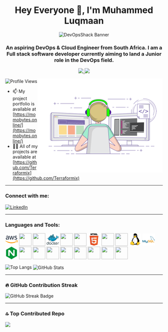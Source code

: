 <h1 align="center">Hey Everyone 👋, I'm Muhammed Luqmaan</h1>

<div align="center">
  <img src="https://github.com/jaiswaladi246/jaiswaladi246/blob/main/Banner.png" alt="DevOpsShack Banner">
</div>

<h3 align="center">An aspiring DevOps & Cloud Engineer from South Africa. I am a Full stack software developer currently aiming to land a Junior role in the DevOps field.</h3>

<p align="center" style="margin-top: 1rem">
  <a href="https://github.com/Terraformix">
    <img src="https://img.shields.io/github/followers/Terraformix?label=Follow&style=social" />
  </a>
  <a href="https://www.linkedin.com/in/mluqmaan-hoosain/">
    <img src="https://img.shields.io/badge/LinkedIn-Aditya%20Jaiswal-blue?logo=linkedin&style=flat-square" />
  </a>
</p>

<img align="right" alt="Coding" width="400" src="https://raw.githubusercontent.com/devSouvik/devSouvik/master/gif3.gif">

<p align="left">
  <img src="https://komarev.com/ghpvc/?username=Terraformix&label=Profile%20views&color=0e75b6&style=flat" alt="Profile Views" />
</p>

- 📫 My project portfolio is available at [https://momobytes.online/](https://momobytes.online/)  
- 👨‍💻 All of my projects are available at [https://github.com/Terraformix](https://github.com/Terraformix)  

---

<h3 align="left">Connect with me:</h3>
<p align="left">
  <a href="https://www.linkedin.com/in/mluqmaan-hoosain/" target="blank"><img align="center" src="https://raw.githubusercontent.com/rahuldkjain/github-profile-readme-generator/master/src/images/icons/Social/linked-in-alt.svg" alt="LinkedIn" height="30" width="40" /></a>
</p>

---

<h3 align="left">Languages and Tools:</h3>
<p align="left">
  <img src="https://raw.githubusercontent.com/devicons/devicon/master/icons/amazonwebservices/amazonwebservices-original-wordmark.svg" width="40" height="40"/>
  <img src="https://www.vectorlogo.zone/logos/microsoft_azure/microsoft_azure-icon.svg" width="40" height="40"/>
  <img src="https://www.vectorlogo.zone/logos/gnu_bash/gnu_bash-icon.svg" width="40" height="40"/>
  <img src="https://raw.githubusercontent.com/devicons/devicon/master/icons/docker/docker-original-wordmark.svg" width="40" height="40"/>
  <img src="https://www.vectorlogo.zone/logos/git-scm/git-scm-icon.svg" width="40" height="40"/>
  <img src="https://www.vectorlogo.zone/logos/grafana/grafana-icon.svg" width="40" height="40"/>
  <img src="https://raw.githubusercontent.com/devicons/devicon/master/icons/html5/html5-original-wordmark.svg" width="40" height="40"/>
  <img src="https://www.vectorlogo.zone/logos/jenkins/jenkins-icon.svg" width="40" height="40"/>
  <img src="https://www.vectorlogo.zone/logos/kubernetes/kubernetes-icon.svg" width="40" height="40"/>
  <img src="https://raw.githubusercontent.com/devicons/devicon/master/icons/linux/linux-original.svg" width="40" height="40"/>
  <img src="https://raw.githubusercontent.com/devicons/devicon/master/icons/mysql/mysql-original-wordmark.svg" width="40" height="40"/>
  <img src="https://raw.githubusercontent.com/devicons/devicon/master/icons/nginx/nginx-original.svg" width="40" height="40"/>
  <img src="https://www.vectorlogo.zone/logos/getpostman/getpostman-icon.svg" width="40" height="40"/>
  <img src="https://www.vectorlogo.zone/logos/google_cloud/google_cloud-icon.svg" width="40" height="40"/>
  <img src="https://www.vectorlogo.zone/logos/terraformio/terraformio-icon.svg" width="40" height="40"/>

  <img src="https://www.vectorlogo.zone/logos/javascript/javascript-icon.svg" width="40" height="40"/>
  <img src="https://www.vectorlogo.zone/logos/nodejs/nodejs-ar21~bgwhite.svg" width="40" height="40"/>
  <img src="https://www.vectorlogo.zone/logos/dotnet/dotnet-official.svg" width="40" height="40"/>
  <img src="https://www.vectorlogo.zone/logos/dotnet/dotnet-official.svg" width="40" height="40"/>
  <img src="https://www.vectorlogo.zone/logos/vuejs/vuejs-icon.svg" width="40" height="40"/>

 
</p>


<p><img align="left" src="https://github-readme-stats.vercel.app/api/top-langs?username=Terraformix&show_icons=true&locale=en&layout=compact&theme=vue&hide_border=true" alt="Top Langs" /></p>

<p>&nbsp;<img align="center" src="https://github-readme-stats.vercel.app/api?username=Terraformix&show_icons=true&locale=en&theme=vue&hide_border=true" alt="GitHub Stats" /></p>

---
### 🔥 GitHub Contribution Streak

![GitHub Streak Badge](https://img.shields.io/badge/GitHub%20Streak-Active-brightgreen?logo=github&style=for-the-badge)

---

### 🔝 Top Contributed Repo
![](https://github-contributor-stats.vercel.app/api?username=Terraformix&limit=5&theme=flat&combine_all_yearly_contributions=true)
